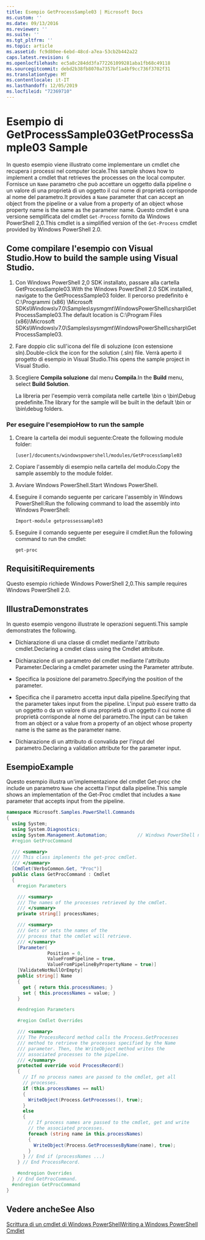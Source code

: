 ```yaml
---
title: Esempio GetProcessSample03 | Microsoft Docs
ms.custom: ''
ms.date: 09/13/2016
ms.reviewer: ''
ms.suite: ''
ms.tgt_pltfrm: ''
ms.topic: article
ms.assetid: fc9d80ee-6ebd-48cd-a7ea-53cb2b442a22
caps.latest.revision: 6
ms.openlocfilehash: ec5a8c284dd3fa772261099281aba1fb68c49118
ms.sourcegitcommit: debd2b38fb8070a7357bf1a4bf9cc736f3702f31
ms.translationtype: MT
ms.contentlocale: it-IT
ms.lasthandoff: 12/05/2019
ms.locfileid: "72369710"
---
```

# <a name="getprocesssample03-sample"></a><span data-ttu-id="5ac83-102">Esempio di GetProcessSample03</span><span class="sxs-lookup"><span data-stu-id="5ac83-102">GetProcessSample03 Sample</span></span>

<span data-ttu-id="5ac83-103">In questo esempio viene illustrato come implementare un cmdlet che recupera i processi nel computer locale.</span><span class="sxs-lookup"><span data-stu-id="5ac83-103">This sample shows how to implement a cmdlet that retrieves the processes on the local computer.</span></span> <span data-ttu-id="5ac83-104">Fornisce un `Name` parametro che può accettare un oggetto dalla pipeline o un valore di una proprietà di un oggetto il cui nome di proprietà corrisponde al nome del parametro.</span><span class="sxs-lookup"><span data-stu-id="5ac83-104">It provides a `Name` parameter that can accept an object from the pipeline or a value from a property of an object whose property name is the same as the parameter name.</span></span> <span data-ttu-id="5ac83-105">Questo cmdlet è una versione semplificata del cmdlet `Get-Process` fornito da Windows PowerShell 2,0.</span><span class="sxs-lookup"><span data-stu-id="5ac83-105">This cmdlet is a simplified version of the `Get-Process` cmdlet provided by Windows PowerShell 2.0.</span></span>

## <a name="how-to-build-the-sample-using-visual-studio"></a><span data-ttu-id="5ac83-106">Come compilare l'esempio con Visual Studio.</span><span class="sxs-lookup"><span data-stu-id="5ac83-106">How to build the sample using Visual Studio.</span></span>

1. <span data-ttu-id="5ac83-107">Con Windows PowerShell 2,0 SDK installato, passare alla cartella GetProcessSample03.</span><span class="sxs-lookup"><span data-stu-id="5ac83-107">With the Windows PowerShell 2.0 SDK installed, navigate to the GetProcessSample03 folder.</span></span> <span data-ttu-id="5ac83-108">Il percorso predefinito è C:\Programmi (x86) \Microsoft SDKs\Windows\v7.0\Samples\sysmgmt\WindowsPowerShell\csharp\GetProcessSample03.</span><span class="sxs-lookup"><span data-stu-id="5ac83-108">The default location is C:\Program Files (x86)\Microsoft SDKs\Windows\v7.0\Samples\sysmgmt\WindowsPowerShell\csharp\GetProcessSample03.</span></span>

2. <span data-ttu-id="5ac83-109">Fare doppio clic sull'icona del file di soluzione (con estensione sln).</span><span class="sxs-lookup"><span data-stu-id="5ac83-109">Double-click the icon for the solution (.sln) file.</span></span> <span data-ttu-id="5ac83-110">Verrà aperto il progetto di esempio in Visual Studio.</span><span class="sxs-lookup"><span data-stu-id="5ac83-110">This opens the sample project in Visual Studio.</span></span>

3. <span data-ttu-id="5ac83-111">Scegliere **Compila soluzione** dal menu **Compila**.</span><span class="sxs-lookup"><span data-stu-id="5ac83-111">In the **Build** menu, select **Build Solution**.</span></span>

    <span data-ttu-id="5ac83-112">La libreria per l'esempio verrà compilata nelle cartelle \bin o \bin\Debug predefinite.</span><span class="sxs-lookup"><span data-stu-id="5ac83-112">The library for the sample will be built in the default \bin or \bin\debug folders.</span></span>

### <a name="how-to-run-the-sample"></a><span data-ttu-id="5ac83-113">Per eseguire l'esempio</span><span class="sxs-lookup"><span data-stu-id="5ac83-113">How to run the sample</span></span>

1. <span data-ttu-id="5ac83-114">Creare la cartella dei moduli seguente:</span><span class="sxs-lookup"><span data-stu-id="5ac83-114">Create the following module folder:</span></span>

    `[user]/documents/windowspowershell/modules/GetProcessSample03`

2. <span data-ttu-id="5ac83-115">Copiare l'assembly di esempio nella cartella del modulo.</span><span class="sxs-lookup"><span data-stu-id="5ac83-115">Copy the sample assembly to the module folder.</span></span>

3. <span data-ttu-id="5ac83-116">Avviare Windows PowerShell.</span><span class="sxs-lookup"><span data-stu-id="5ac83-116">Start Windows PowerShell.</span></span>

4. <span data-ttu-id="5ac83-117">Eseguire il comando seguente per caricare l'assembly in Windows PowerShell:</span><span class="sxs-lookup"><span data-stu-id="5ac83-117">Run the following command to load the assembly into Windows PowerShell:</span></span>

    `Import-module getprossessample03`

5. <span data-ttu-id="5ac83-118">Eseguire il comando seguente per eseguire il cmdlet:</span><span class="sxs-lookup"><span data-stu-id="5ac83-118">Run the following command to run the cmdlet:</span></span>

    `get-proc`

## <a name="requirements"></a><span data-ttu-id="5ac83-119">Requisiti</span><span class="sxs-lookup"><span data-stu-id="5ac83-119">Requirements</span></span>

<span data-ttu-id="5ac83-120">Questo esempio richiede Windows PowerShell 2,0.</span><span class="sxs-lookup"><span data-stu-id="5ac83-120">This sample requires Windows PowerShell 2.0.</span></span>

## <a name="demonstrates"></a><span data-ttu-id="5ac83-121">Illustra</span><span class="sxs-lookup"><span data-stu-id="5ac83-121">Demonstrates</span></span>

<span data-ttu-id="5ac83-122">In questo esempio vengono illustrate le operazioni seguenti.</span><span class="sxs-lookup"><span data-stu-id="5ac83-122">This sample demonstrates the following.</span></span>

- <span data-ttu-id="5ac83-123">Dichiarazione di una classe di cmdlet mediante l'attributo cmdlet.</span><span class="sxs-lookup"><span data-stu-id="5ac83-123">Declaring a cmdlet class using the Cmdlet attribute.</span></span>

- <span data-ttu-id="5ac83-124">Dichiarazione di un parametro del cmdlet mediante l'attributo Parameter.</span><span class="sxs-lookup"><span data-stu-id="5ac83-124">Declaring a cmdlet parameter using the Parameter attribute.</span></span>

- <span data-ttu-id="5ac83-125">Specifica la posizione del parametro.</span><span class="sxs-lookup"><span data-stu-id="5ac83-125">Specifying the position of the parameter.</span></span>

- <span data-ttu-id="5ac83-126">Specifica che il parametro accetta input dalla pipeline.</span><span class="sxs-lookup"><span data-stu-id="5ac83-126">Specifying that the parameter takes input from the pipeline.</span></span> <span data-ttu-id="5ac83-127">L'input può essere tratto da un oggetto o da un valore di una proprietà di un oggetto il cui nome di proprietà corrisponde al nome del parametro.</span><span class="sxs-lookup"><span data-stu-id="5ac83-127">The input can be taken from an object or a value from a property of an object whose property name is the same as the parameter name.</span></span>

- <span data-ttu-id="5ac83-128">Dichiarazione di un attributo di convalida per l'input del parametro.</span><span class="sxs-lookup"><span data-stu-id="5ac83-128">Declaring a validation attribute for the parameter input.</span></span>

## <a name="example"></a><span data-ttu-id="5ac83-129">Esempio</span><span class="sxs-lookup"><span data-stu-id="5ac83-129">Example</span></span>

<span data-ttu-id="5ac83-130">Questo esempio illustra un'implementazione del cmdlet Get-proc che include un parametro `Name` che accetta l'input dalla pipeline.</span><span class="sxs-lookup"><span data-stu-id="5ac83-130">This sample shows an implementation of the Get-Proc cmdlet that includes a `Name` parameter that accepts input from the pipeline.</span></span>

```csharp
namespace Microsoft.Samples.PowerShell.Commands
{
  using System;
  using System.Diagnostics;
  using System.Management.Automation;           // Windows PowerShell namespace
  #region GetProcCommand

  /// <summary>
  /// This class implements the get-proc cmdlet.
  /// </summary>
  [Cmdlet(VerbsCommon.Get, "Proc")]
  public class GetProcCommand : Cmdlet
  {
    #region Parameters

    /// <summary>
    /// The names of the processes retrieved by the cmdlet.
    /// </summary>
    private string[] processNames;

    /// <summary>
    /// Gets or sets the names of the
    /// process that the cmdlet will retrieve.
    /// </summary>
    [Parameter(
               Position = 0,
               ValueFromPipeline = true,
               ValueFromPipelineByPropertyName = true)]
    [ValidateNotNullOrEmpty]
    public string[] Name
    {
      get { return this.processNames; }
      set { this.processNames = value; }
    }

    #endregion Parameters

    #region Cmdlet Overrides

    /// <summary>
    /// The ProcessRecord method calls the Process.GetProcesses
    /// method to retrieve the processes specified by the Name
    /// parameter. Then, the WriteObject method writes the
    /// associated processes to the pipeline.
    /// </summary>
    protected override void ProcessRecord()
    {
      // If no process names are passed to the cmdlet, get all
      // processes.
      if (this.processNames == null)
      {
        WriteObject(Process.GetProcesses(), true);
      }
      else
      {
        // If process names are passed to the cmdlet, get and write
        // the associated processes.
        foreach (string name in this.processNames)
        {
          WriteObject(Process.GetProcessesByName(name), true);
        }
      } // End if (processNames ...)
    } // End ProcessRecord.

    #endregion Overrides
  } // End GetProcCommand.
  #endregion GetProcCommand
}
```

## <a name="see-also"></a><span data-ttu-id="5ac83-131">Vedere anche</span><span class="sxs-lookup"><span data-stu-id="5ac83-131">See Also</span></span>

[<span data-ttu-id="5ac83-132">Scrittura di un cmdlet di Windows PowerShell</span><span class="sxs-lookup"><span data-stu-id="5ac83-132">Writing a Windows PowerShell Cmdlet</span></span>](./writing-a-windows-powershell-cmdlet.md)
